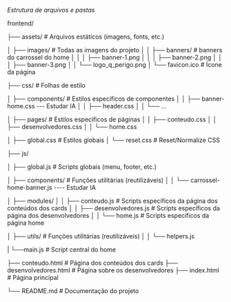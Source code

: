 *Estrutura de arquivos e pastas*

frontend/

├── assets/                     # Arquivos estáticos (imagens, fonts, etc.)

│   ├── images/                 # Todas as imagens do projeto
│   │   ├── banners/            # banners do carrossel do home
│   │   │   ├── banner-1.png
│   │   │   ├── banner-2.png
│   │   │   ├── banner-3.png
│   │   └── logo_q_perigo.png
│   └── favicon.ico             # Ícone da página

├── css/                        # Folhas de estilo

│   ├── components/             # Estilos específicos de componentes
│   │   ├── banner-home.css                                                                             --- Estudar IA
│   │   ├── header.css
│   │   └── ...

│   ├── pages/                  # Estilos específicos de páginas 
│   │   ├── conteudo.css
│   │   ├── desenvolvedores.css
│   │   └── home.css

│   ├── global.css              # Estilos globais
│   └── reset.css               # Reset/Normalize CSS

├── js/

│   ├── global.js               # Scripts globais (menu, footer, etc.)

│   ├── components/             # Funções utilitárias (reutilizáveis)
│   │   └── carrossel-home-banner.js                                                                    ---- Estudar IA

│   ├── modules/
│   │   ├── conteudo.js         # Scripts específicos da página dos conteúdos dos cards
│   │   ├── desenvolvedores.js  # Scripts específicos da página dos desenvolvedores
│   │   └── home.js             # Scripts específicos da página home

│   ├── utils/                  # Funções utilitárias (reutilizáveis)
│   │   └── helpers.js

|   └──main.js                  # Script central do home

├── conteudo.html               # Página dos conteúdos dos cards
├── desenvolvedores.html        # Página sobre os desenvolvedores
├── index.html                  # Página principal

└── README.md                   # Documentação do projeto